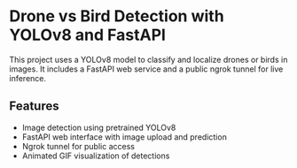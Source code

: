 # Drone vs Bird Detection with YOLOv8 and FastAPI

This project uses a YOLOv8 model to classify and localize drones or birds in images. It includes a FastAPI web service and a public ngrok tunnel for live inference.

## Features

- Image detection using pretrained YOLOv8
- FastAPI web interface with image upload and prediction
- Ngrok tunnel for public access
- Animated GIF visualization of detections
